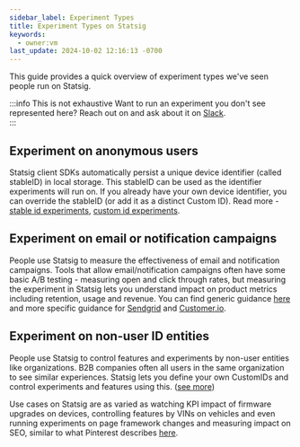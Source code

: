 ```yaml
---
sidebar_label: Experiment Types
title: Experiment Types on Statsig
keywords:
  - owner:vm
last_update: 2024-10-02 12:16:13 -0700
---
```


This guide provides a quick overview of  experiment types we've seen people run on Statsig. 

:::info This is not exhaustive
Want to run an experiment you don't see represented here? Reach out on and ask about it on [Slack](https://statsig.com/slack).  
:::

## Experiment on anonymous users
Statsig client SDKs automatically persist a unique device identifier (called stableID) in local storage. This stableID can be used as the identifier experiments will run on. If you already have your own device identifier, you can override the stableID (or add it as a distinct Custom ID). Read more - [stable id experiments](/guides/first-device-level-experiment), [custom id experiments](/guides/experiment-on-custom-id-types).

## Experiment on email or notification campaigns
People use Statsig to measure the effectiveness of email and notification campaigns. Tools that allow email/notification campaigns often have some basic A/B testing - measuring open and click through rates, but measuring the experiment in Statsig lets you understand impact on product metrics including retention, usage and revenue. You can find generic guidance [here](/guides/email-campaign-test) and more specific guidance for [Sendgrid](/guides/sendgrid-email-abtest) and [Customer.io](/guides/customer-io-email-abtest).   


## Experiment on non-user ID entities
People use Statsig to control features and experiments by non-user entities like organizations. B2B companies often all users in the same organization to see similar experiences. Statsig lets you define your own CustomIDs and control experiments and features using this. ([see more](/guides/experiment-on-custom-id-types))

Use cases on Statsig are as varied as watching KPI impact of firmware upgrades on devices, controlling features by VINs on vehicles and even running experiments on page framework changes and measuring impact on SEO, similar to what Pinterest describes [here](https://medium.com/pinterest-engineering/demystifying-seo-with-experiments-a183b325cf4c). 


